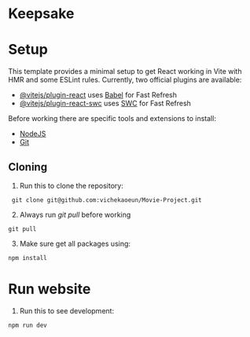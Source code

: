 # Keepsake

# Setup
This template provides a minimal setup to get React working in Vite with HMR and some ESLint rules.
Currently, two official plugins are available:
- [@vitejs/plugin-react](https://github.com/vitejs/vite-plugin-react/blob/main/packages/plugin-react/README.md) uses [Babel](https://babeljs.io/) for Fast Refresh
- [@vitejs/plugin-react-swc](https://github.com/vitejs/vite-plugin-react-swc) uses [SWC](https://swc.rs/) for Fast Refresh

Before working there are specific tools and extensions to install: <br>
- [<u> NodeJS </u>](https://nodejs.org/en/download)
- [<u> Git </u>](https://git-scm.com/book/en/v2/Getting-Started-Installing-Git)

## Cloning
1. Run this to clone the repository:<br>
```
 git clone git@github.com:vichekaoeun/Movie-Project.git
```
2. Always run *git pull* before working<br>
```
git pull
```
3. Make sure get all packages using:<br>
```
npm install
```
# Run website
1. Run this to see development:<br>
```
npm run dev
```